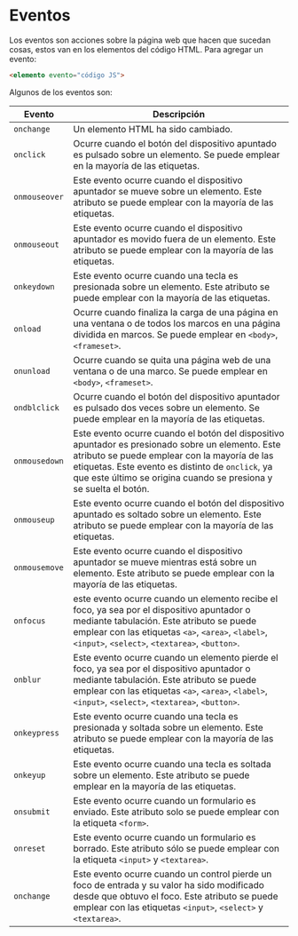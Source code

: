 # Eventos

Los eventos son acciones sobre la página web que hacen que sucedan cosas, estos van en los elementos del código HTML. Para agregar un evento: 

~~~html
<elemento evento="código JS"> 
~~~

Algunos de los eventos son:

| Evento         | Descripción                                                  |
| -------------- | ------------------------------------------------------------ |
| `onchange`     | Un elemento HTML ha sido cambiado.                           |
| `onclick`      | Ocurre cuando el botón del dispositivo apuntado es pulsado sobre un elemento. Se puede emplear en la mayoría de las etiquetas. |
| `onmouseover`  | Este evento ocurre cuando el dispositivo apuntador se mueve sobre un elemento. Este atributo se puede emplear con la mayoría de las etiquetas. |
| `onmouseout`   | Este evento ocurre cuando el dispositivo apuntador es movido fuera de un elemento. Este atributo se puede emplear con la mayoría de las etiquetas. |
| `onkeydown`    | Este evento ocurre cuando una tecla es presionada sobre un elemento. Este atributo se puede emplear con la mayoría de las etiquetas. |
| `onload`       | Ocurre cuando finaliza la carga de una página en una ventana o de todos los marcos en una página dividida en marcos. Se puede emplear en `<body>`, `<frameset>`. |
| `onunload`     | Ocurre cuando se quita una página web de una ventana o de una marco. Se puede emplear en `<body>`, `<frameset>`. |
| `ondblclick`   | Ocurre cuando el botón del dispositivo apuntador es pulsado dos veces sobre un elemento. Se puede emplear en la mayoría de las etiquetas. |
| `onmousedown ` | Este evento ocurre cuando el botón del dispositivo apuntador es presionado sobre un elemento. Este atributo se puede emplear con la mayoría de las etiquetas. Este evento es distinto de `onclick`, ya que este último se origina cuando se presiona y se suelta el botón. |
| `onmouseup`    | Este evento ocurre cuando el botón del dispositivo apuntado es soltado sobre un elemento. Este atributo se puede emplear con la mayoría de las etiquetas. |
| `onmousemove ` | Este evento ocurre cuando el dispositivo apuntador se mueve mientras está sobre un elemento. Este atributo se puede emplear con la mayoría de las etiquetas. |
| `onfocus`      | este evento ocurre cuando un elemento recibe el foco, ya sea por el dispositivo apuntador o mediante tabulación. Este atributo se puede emplear con las etiquetas `<a>`, `<area>`, `<label>`, `<input>`, `<select>`, `<textarea>`, `<button>`. |
| `onblur`       | Este evento ocurre cuando un elemento pierde el foco, ya sea por el dispositivo apuntador o mediante tabulación. Este atributo se puede emplear con las etiquetas `<a>`, `<area>`, `<label>`, `<input>`, `<select>`, `<textarea>`, `<button>`. |
| `onkeypress`   | Este evento ocurre cuando una tecla es presionada y soltada sobre un elemento. Este atributo se puede emplear con la mayoría de las etiquetas. |
| `onkeyup`      | Este evento ocurre cuando una tecla es soltada sobre un elemento. Este atributo se puede emplear en la mayoría de las etiquetas. |
| `onsubmit`     | Este evento ocurre cuando un formulario es enviado. Este atributo solo se puede emplear con la etiqueta `<form>`. |
| `onreset`      | Este evento ocurre cuando un formulario es borrado. Este atributo sólo se puede emplear con la etiqueta `<input>` y `<textarea>`. |
| `onchange`     | Este evento ocurre cuando un control pierde un foco de entrada y su valor ha sido modificado desde que obtuvo el foco. Este atributo se puede emplear con las etiquetas `<input>`, `<select>` y `<textarea>`. |


